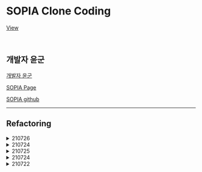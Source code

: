 # SOPIA Clone Coding

[View](https://ppotatog.github.io/sopia/)

<br/>

## 개발자 윤군

[개발자 윤군](https://github.com/raravel)

[SOPIA Page](https://sopia-bot.github.io/)

[SOPIA github](https://github.com/sopia-bot/SOPIA)

--- 

## Refactoring

<details>
<summary>210726</summary>

1. css to scss

</details>

<details>
<summary>210724</summary>

1. trim
    - let => const로 변경
    - 들여쓰기 통일
    - 세미콜론 통일
2. for => forEach, for of 로 변경

</details>

<details>
<summary>210725</summary>

1. css trim(추후 scss 로 변경 예정)

</details>

<details>
<summary>210724</summary>

1. trim
    - let => const로 변경
    - 들여쓰기 통일
    - 세미콜론 통일
2. for => forEach, for of 로 변경

</details>

<details>
<summary>210722</summary>

1. 비어있는 페이지, 레이아웃 추가
2. index.html 위치 변경 (view/index.html => index.html)
</details>